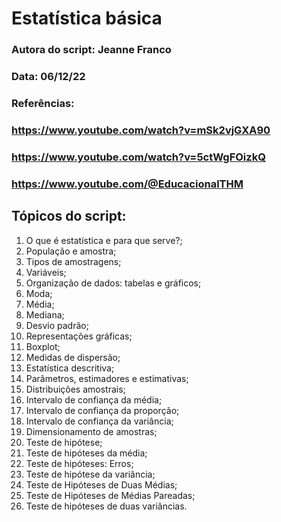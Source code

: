 # Estatística básica

### Autora do script: Jeanne Franco
### Data: 06/12/22
### Referências: 
### https://www.youtube.com/watch?v=mSk2vjGXA90
### https://www.youtube.com/watch?v=5ctWgFOizkQ 
### https://www.youtube.com/@EducacionalTHM

## Tópicos do script:

1. O que é estatística e para que serve?;
2. População e amostra;
3. Tipos de amostragens;
4. Variáveis;
5. Organização de dados: tabelas e gráficos;
6. Moda;
7. Média;
8. Mediana;
9. Desvio padrão;
10. Representações gráficas;
11. Boxplot;
12. Medidas de dispersão;
13. Estatística descritiva;
14. Parâmetros, estimadores e estimativas;
15. Distribuições amostrais;
16. Intervalo de confiança da média;
17. Intervalo de confiança da proporção;
18. Intervalo de confiança da variância;
19. Dimensionamento de amostras;
20. Teste de hipótese;
21. Teste de hipóteses da média;
22. Teste de hipóteses: Erros;
23. Teste de hipótese da variância;
24. Teste de Hipóteses de Duas Médias;
25. Teste de Hipóteses de Médias Pareadas;
26. Teste de hipóteses de duas variâncias.

